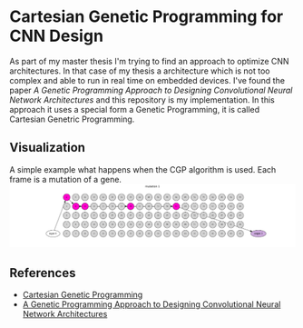 # Cartesian Genetic Programming for CNN Design

As part of my master thesis I'm trying to find an approach to optimize CNN architectures. In that case of my 
thesis a architecture which is not too complex and able to run in real time on embedded devices. I've found
the paper *A Genetic Programming Approach to Designing Convolutional Neural Network Architectures* and this
repository is my implementation. In this approach it uses a special form a Genetic Programming, it is called
Cartesian Genetric Programming.    

## Visualization
A simple example what happens when the CGP algorithm is used. Each frame is a mutation of a gene.
![CGP Grid](docs/anim.gif)

## References
- [Cartesian Genetic Programming](http://www.cartesiangp.co.uk/)
- [A Genetic Programming Approach to Designing Convolutional Neural Network Architectures](https://arxiv.org/abs/1704.00764)